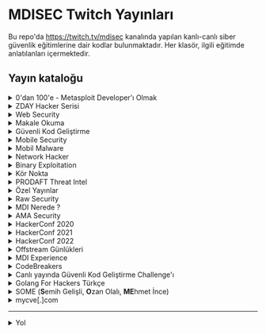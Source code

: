 
# MDISEC Twitch Yayınları

Bu repo'da https://twitch.tv/mdisec kanalında yapılan kanlı-canlı siber güvenlik eğitimlerine dair kodlar bulunmaktadır. Her klasör, ilgili eğitimde anlatılanları içermektedir.

## Yayın kataloğu

<details>
  <summary>0'dan 100'e - Metasploit Developer'ı Olmak</summary>

  1. 0x01 | İlk Yayın & Giriş
     * [https://www.twitch.tv/videos/586348522](https://www.twitch.tv/videos/586348522)
     * [https://www.youtube.com/watch?v=oKUzpaWxrfY](https://www.youtube.com/watch?v=oKUzpaWxrfY)
  2. 0x02 | Vulnerable Uygulama Yazıp, Auxiliary Modülü Geliştirmeye Giriş
     * [https://www.twitch.tv/videos/586761795](https://www.twitch.tv/videos/586761795) - [**Yayında yazılanlar**](docs/Metasploit_Gelistiricisi_Olmak/0x02_Aux_Modulu_Giris/)
     * [https://www.youtube.com/watch?v=STaFfB9SEtQ](https://www.youtube.com/watch?v=STaFfB9SEtQ)
  3. 0x03 | Bütünüyle Bir Auxiliary Modülü Geliştirme
     * [https://www.twitch.tv/videos/589457635](https://www.twitch.tv/videos/589457635) - [**Yayında yazılanlar**](docs/Metasploit_Gelistiricisi_Olmak/0x03_Aux_Modulu_Cred_Store/)
     * [https://www.youtube.com/watch?v=Llw3C-49yGI](https://www.youtube.com/watch?v=Llw3C-49yGI)
  4. 0x04 | Exploit Modülü Geliştirmeye Giriş
     * [https://www.twitch.tv/videos/593008248](https://www.twitch.tv/videos/593008248) - [**Yayında yazılanlar**](docs/Metasploit_Gelistiricisi_Olmak/0x04_Exploit_Modulu_VestaCP/)
     * [https://www.youtube.com/watch?v=azKgRvD5FM0](https://www.youtube.com/watch?v=azKgRvD5FM0)
  5. 0x05 | Shellcode Nedir? MSF Payload Üretim Mimarisine Giriş \w @egeblc
     * [https://www.twitch.tv/videos/604445231](https://www.twitch.tv/videos/604445231)
     * [https://www.youtube.com/watch?v=cy_1LTDjOcs](https://www.youtube.com/watch?v=cy_1LTDjOcs)
  6. 0x06 | Meterpreter nedir ve nasıl çalışır? \w @egeblc
     * [https://www.twitch.tv/videos/660338600](https://www.twitch.tv/videos/660338600)
     * [https://www.youtube.com/watch?v=XbfDIaHdy3s](https://www.youtube.com/watch?v=XbfDIaHdy3s)

</details>

<details>
  <summary>ZDAY Hacker Serisi</summary>

  1. 0x01 | 0day Vulnerability Research Dünyasına Giriş
     * [https://www.twitch.tv/videos/591402933](https://www.twitch.tv/videos/591402933)
     * [https://www.youtube.com/watch?v=S1GKkBGkf6Q](https://www.youtube.com/watch?v=S1GKkBGkf6Q)
  2. 0x02 | GravCMS Unauthenticated Arbitrary YAML Write/Update RCE 0day & MSF Development
     * [https://www.twitch.tv/videos/976640280](https://www.twitch.tv/videos/976640280)
     * [https://www.youtube.com/watch?v=sh49xqJIl2Q](https://www.youtube.com/watch?v=sh49xqJIl2Q)
  3. 0x03 | Schlix CMS Kaynak Kod Analizi ve 0day Zafiyet Araştırmacılığı
     * [https://www.twitch.tv/videos/1016922329](https://www.twitch.tv/videos/1016922329)
     * [https://www.youtube.com/watch?v=PfxPOMI8v9k](https://www.youtube.com/watch?v=PfxPOMI8v9k)
  4. 0x04 | Pardus 21 Linux Distro – Remote Code Execution 0day Güvenlik Açığı ve Analizi
     * [https://www.twitch.tv/videos/1147792457](https://www.twitch.tv/videos/1147792457)
     * [https://www.youtube.com/watch?v=ZTutAgjnBp4](https://www.youtube.com/watch?v=ZTutAgjnBp4)
  5. 0x05 | Pardus LiderAhenk 0day Zafiyeti – Tüm Pardus Bilgisayarlarınız BANA Ait ! (CVE-2021-3825)
     * [https://www.twitch.tv/videos/1157220423](https://www.twitch.tv/videos/1157220423)
     * [https://www.youtube.com/watch?v=CMHQwDgi8xY](https://www.youtube.com/watch?v=CMHQwDgi8xY)
  6. 0x06 | HAVELSAN Liman MYS 0day Remote Code Execution
     * [https://www.twitch.tv/videos/1161923638](https://www.twitch.tv/videos/1161923638)
     * [https://www.youtube.com/watch?v=1VDS6tP1G6I](https://www.youtube.com/watch?v=1VDS6tP1G6I)

</details>

<details>
  <summary>Web Security</summary>

  1. 0x01 | SQL Injection'ı Bütünüyle Anlamak
     * [https://www.twitch.tv/videos/595111162](https://www.twitch.tv/videos/595111162)
     * [https://www.youtube.com/watch?v=WtHnT73NaaQ](https://www.youtube.com/watch?v=WtHnT73NaaQ)
  2. 0x02 | IDOR Insecure Direct Object Reference Zafiyetleri Hakkında Her şey
     * [https://www.twitch.tv/videos/597782271](https://www.twitch.tv/videos/597782271)
     * [https://www.youtube.com/watch?v=TsJ2XPuGe1k](https://www.youtube.com/watch?v=TsJ2XPuGe1k)
  3. 0x03 | Session'ı ve CSRF Zafiyetini Anlamak. SameSite Cookie Önlemi E-ticareti Nasıl Yok Etti
     * [https://www.twitch.tv/videos/601669993](https://www.twitch.tv/videos/601669993)
     * [https://www.youtube.com/watch?v=CKHai0OW6BY](https://www.youtube.com/watch?v=CKHai0OW6BY)
  4. 0x04 | Bir Hacker'ın Gözünden Modern Web Nasıl Çalışır?
     * [https://www.twitch.tv/videos/615150454](https://www.twitch.tv/videos/615150454) - [**Yayın özeti belge**](docs/Web_Security_101/0x04_Bir_Hackerin_Gozunden_Web/README.md)
     * [https://www.youtube.com/watch?v=3AgDSw0I89A](https://www.youtube.com/watch?v=3AgDSw0I89A)
  5. 0x05 | HackerConf.Stream! Goygoy ve Akabinde Web Security Academy'e Dalış
     * [https://www.twitch.tv/videos/620066004](https://www.twitch.tv/videos/620066004)
     * [https://www.youtube.com/watch?v=iYPqOWJR1nY](https://www.youtube.com/watch?v=iYPqOWJR1nY)
  6. 0x06 | Siber Güvenlik Üzerine Goygoy ve Web Security Academy 2nd Edition
     * [https://www.twitch.tv/videos/622045050](https://www.twitch.tv/videos/622045050)
     * [https://www.youtube.com/watch?v=IfYyFMydLV4](https://www.youtube.com/watch?v=IfYyFMydLV4)
  7. 0x07 | XML external entity (XXE) Injection
     * [https://www.twitch.tv/videos/625002543](https://www.twitch.tv/videos/625002543)
     * [https://www.youtube.com/watch?v=-BPnSQou8yw](https://www.youtube.com/watch?v=-BPnSQou8yw)
  8. 0x08 | XSS Güvenlik Zafiyeti Hakkında Her Şey Part - 1
     * [https://www.twitch.tv/videos/631760884](https://www.twitch.tv/videos/631760884)
     * [https://www.youtube.com/watch?v=NFD3vZ-lIgI](https://www.youtube.com/watch?v=NFD3vZ-lIgI)
  9. 0x09 | XSS Güvenlik Zafiyeti Serüvenine Devam Part 2
     * [https://www.twitch.tv/videos/633696324](https://www.twitch.tv/videos/633696324)
     * [https://www.youtube.com/watch?v=xXbDhyKo9B8](https://www.youtube.com/watch?v=xXbDhyKo9B8)
  10. 0x0A | Web Security Academy'den Devam Ediyoruz
      * [https://www.twitch.tv/videos/647062163](https://www.twitch.tv/videos/647062163)
      * [https://www.youtube.com/watch?v=ebLgQiG7ACw](https://www.youtube.com/watch?v=ebLgQiG7ACw)
  11. 0x0B | Web Security Academy'de XSS Çözmeye Devam
      * [https://www.twitch.tv/videos/653702937](https://www.twitch.tv/videos/653702937)
      * [https://www.youtube.com/watch?v=Cy9qGc_A_Ic](https://www.youtube.com/watch?v=Cy9qGc_A_Ic)
  12. 0x0C | Deserialization Zafiyetlerini Anlamak
      * [https://www.twitch.tv/videos/667200179](https://www.twitch.tv/videos/667200179) - Episode 1
      * [https://www.twitch.tv/videos/667200155](https://www.twitch.tv/videos/667200155) - Episode 2
      * [https://www.youtube.com/watch?v=0Oj8FVDcpwU](https://www.youtube.com/watch?v=0Oj8FVDcpwU0) - Episode 1
      * [https://www.youtube.com/watch?v=wvNGCBDbENY](https://www.youtube.com/watch?v=wvNGCBDbENY) - Episode 2
  13. 0x0D | Deserialization Exploitation
      * [https://www.twitch.tv/videos/670847022](https://www.twitch.tv/videos/670847022)
      * [https://www.youtube.com/watch?v=kk43YwA6OFI](https://www.youtube.com/watch?v=kk43YwA6OFI)
  14. 0x0E | SSL Temelde Nedir ? HSTS
      * [https://www.twitch.tv/videos/727300811](https://www.twitch.tv/videos/727300811)
      * [https://www.youtube.com/watch?v=XlgG-Aw2nos](https://www.youtube.com/watch?v=XlgG-Aw2nos)
  15. 0x0F | OS Command Injection
      * [https://www.twitch.tv/videos/734409889](https://www.twitch.tv/videos/734409889)
      * [https://www.youtube.com/watch?v=Uk4imneVI30](https://www.youtube.com/watch?v=Uk4imneVI30)
  16. 0x10 | Information Disclosure
      * [https://www.twitch.tv/videos/736775441](https://www.twitch.tv/videos/736775441)
  17. 0x11 | Authentication
      * [https://www.twitch.tv/videos/743634792](https://www.twitch.tv/videos/743634792)
  18. 0x12 | CS253 Sınavına Giriyor MDISEC
      * [https://www.twitch.tv/videos/748045222](https://www.twitch.tv/videos/748045222)
      * [https://www.youtube.com/watch?v=6QaJ59AMkDg](https://www.youtube.com/watch?v=6QaJ59AMkDg)
  19. 0x13 | Host Header Manipulations
      * [https://www.twitch.tv/videos/761496821](https://www.twitch.tv/videos/761496821)
      * [https://www.youtube.com/watch?v=I6LZ6e5O-Ao](https://www.youtube.com/watch?v=I6LZ6e5O-Ao)
  20. 0x14 | Back back back tick ^^
      * [https://www.twitch.tv/videos/775545752](https://www.twitch.tv/videos/775545752)
      * [https://www.youtube.com/watch?v=NDPUSV802xY](https://www.youtube.com/watch?v=NDPUSV802xY)
  21. 0x15 | Yeni Burp Suite 2020.11 ve SSRF Giriş
      * [https://www.twitch.tv/videos/797189256](https://www.twitch.tv/videos/797189256)
      * [https://www.youtube.com/watch?v=5rbQaOepMls](https://www.youtube.com/watch?v=5rbQaOepMls)
  22. 0x16 | Server-Side Request Forgery Nedir?
      * [https://www.twitch.tv/videos/807479042](https://www.twitch.tv/videos/807479042)
      * [https://www.youtube.com/watch?v=2ONduwyqYUA](https://www.youtube.com/watch?v=2ONduwyqYUA)
  23. 0x17 | Server-Side Template Injection Giriş - 1
      * [https://www.twitch.tv/videos/815510114](https://www.twitch.tv/videos/815510114)
      * [https://www.youtube.com/watch?v=w-GbdWzss0g](https://www.youtube.com/watch?v=w-GbdWzss0g)
  24. 0x18 | Directory Traversal ../../etc/passwd
      * [https://www.twitch.tv/videos/839611874](https://www.twitch.tv/videos/839611874)
      * [https://www.youtube.com/watch?v=wNMyiqixL1g](https://www.youtube.com/watch?v=wNMyiqixL1g)
  25. 0x19 | Source-Code Review SonarSource #CodeChallenge 2020 !
      * [https://www.twitch.tv/videos/848618417](https://www.twitch.tv/videos/848618417)
      * [https://www.youtube.com/watch?v=V_ogHUIF8E0](https://www.youtube.com/watch?v=V_ogHUIF8E0)
  26. 0x1A | OAuth Zafiyetleri
      * [https://www.twitch.tv/videos/897024665](https://www.twitch.tv/videos/897024665)
      * [https://www.youtube.com/watch?v=R8K6e-oTmwo](https://www.youtube.com/watch?v=R8K6e-oTmwo)
  27. 0x1B | OAuth Zafiyetleri Reloaded
      * [https://www.twitch.tv/videos/899537119](https://www.twitch.tv/videos/899537119)
      * [https://www.youtube.com/watch?v=scs6PJ8qMuw](https://www.youtube.com/watch?v=scs6PJ8qMuw)
  28. 0x1C | Web Cache Nedir ? Web Cache Poisoning Zafiyeti
      * [https://www.twitch.tv/videos/924318160](https://www.twitch.tv/videos/924318160)
      * [https://www.youtube.com/watch?v=U5bx4ZXdmRI](https://www.youtube.com/watch?v=U5bx4ZXdmRI)
  29. 0x1D | Burp DOM Invader
      * [https://www.twitch.tv/videos/1086833157](https://www.twitch.tv/videos/1086833157)
      * [https://www.youtube.com/watch?v=s63LYfE0HRY](https://www.youtube.com/watch?v=s63LYfE0HRY)
  30. 0x1E | HTTP Request Smuggling ve HTTP/2 Downgrade Attack Zafiyeti
      * [https://www.twitch.tv/videos/1117429756](https://www.twitch.tv/videos/1117429756)
      * [https://www.youtube.com/watch?v=C20e0VYqY84](https://www.youtube.com/watch?v=C20e0VYqY84)
  31. 0x1F | File Upload Zafiyetleri ve Web Security Academy
      * [https://www.twitch.tv/videos/1226139712](https://www.twitch.tv/videos/1226139712)
      * [https://www.youtube.com/watch?v=-Ynsx0z-MsQ](https://www.youtube.com/watch?v=-Ynsx0z-MsQ)
  32. 0x20 | SonarSource 2021 - Güvenlik Zafiyeti Takvimi Challenge !
      * [https://www.twitch.tv/videos/1232694851](https://www.twitch.tv/videos/1232694851)
      * [https://www.youtube.com/watch?v=KoczwcJUagY](https://www.youtube.com/watch?v=KoczwcJUagY)
  33. 0x21 | PortSwigger Top 10 Web Hacking Techniques of 2021
      * [https://www.twitch.tv/videos/1267001924](https://www.twitch.tv/videos/1267001924)
      * [https://www.youtube.com/watch?v=rHxX5LB1--4](https://www.youtube.com/watch?v=rHxX5LB1--4)
  34. 0x22 | 2FA ve Brute-Force İlişkisi - Doğru yaklaşım nedir ?
      * [https://www.twitch.tv/videos/1463919915](https://www.twitch.tv/videos/1463919915)
      * [https://www.youtube.com/watch?v=B3tBYLcasss](https://www.youtube.com/watch?v=B3tBYLcasss)
  35. 0x23 | Parolalar Nasıl Saklanmalı 101 & Hash Cracking'e Dair Her şey
      * [https://www.twitch.tv/videos/1537659485](https://www.twitch.tv/videos/1537659485)
      * [https://www.youtube.com/watch?v=FbA9BKMuD4s](https://www.youtube.com/watch?v=FbA9BKMuD4s)
  36. 0x24 | GraphQL Hacking diye bir şey aslında YOK. Kan-ter-gözyaşı var :)
      * [https://www.youtube.com/watch?v=T-XMN_p5m4A](https://www.youtube.com/watch?v=T-XMN_p5m4A)
  37. 0x25 | Google CTF 2023 - Web Challenge UNDER-CONSTRUCTION
      * [https://www.twitch.tv/videos/1864268182](https://www.twitch.tv/videos/1864268182) Round 1
      * [Kanlı-Canlı CTF Challenge 0x01 | Google CTF 2023 "UNDER-CONSTRUCTION" Tek Part](https://www.youtube.com/watch?v=gYiygXH8A9M) Round 1
      * [https://www.twitch.tv/videos/1868972601](https://www.twitch.tv/videos/1868972601) Round 2
      * [Kanlı-Canlı CTF Challenge 0x02 | Google CTF 2023 "Veggie Soda" Bölüm-1](https://www.youtube.com/watch?v=PnHObblS1ts)
      * [Kanlı-Canlı CTF Challenge 0x02 | Google CTF 2023 "Veggie Soda" Bölüm-2](https://www.youtube.com/watch?v=abLd8SSYOLI)
      * [Kanlı-Canlı CTF Challenge 0x02 | Google CTF 2023 "Veggie Soda" Bölüm-3](https://www.youtube.com/watch?v=a51aE_qj9HE)
      * [Kanlı-Canlı CTF Challenge 0x02 | Google CTF 2023 "Veggie Soda" Bölüm-4](https://www.youtube.com/watch?v=ZIbSmXleBG4)
  38. 0x26 | Kanlı-Canlı API Security ve Hacking
      * [https://www.twitch.tv/videos/2000717193](https://www.twitch.tv/videos/2000717193)
      * [https://www.youtube.com/watch?v=JvAx_uTbdFk](https://www.youtube.com/watch?v=JvAx_uTbdFk)
  39. 0x27 | Yapay Zeka Kullanan Uygulamalara Yönelik Siber Saldırılar ve Prompt Injection
      * [Twitch - Uzun Versiyon](https://www.twitch.tv/videos/2087876569)
      * [https://www.twitch.tv/videos/2088494737](https://www.twitch.tv/videos/2088494737)
      * [https://www.youtube.com/watch?v=G_Wxkon354A](https://www.youtube.com/watch?v=G_Wxkon354A)
  40. 0x28 | Canlı yayında Güvenlik Zafiyeti (CVE) Analizi yaparken öğrencisine rastlayan MDISEC ?!
      * [https://www.twitch.tv/videos/2188463558](https://www.twitch.tv/videos/2188463558)
      * [https://www.youtube.com/watch?v=fAFFtc4UBf0](https://www.youtube.com/watch?v=fAFFtc4UBf0)
   
</details>

<details>
  <summary>Makale Okuma</summary>

   1. 0x01 | Apple'da Bulunan RCE Zafiyetinin Analizi
      * [https://www.twitch.tv/videos/877256473](https://www.twitch.tv/videos/877256473)
      * [https://www.youtube.com/watch?v=NDiliDHYE_0](https://www.youtube.com/watch?v=NDiliDHYE_0)
   2. 0x02 | CVE-2020-16875 RCE Microsoft Exchange Online Analizi
      * [https://www.twitch.tv/videos/883611601](https://www.twitch.tv/videos/883611601)
      * [https://www.youtube.com/watch?v=wG_9cgX-S3U](https://www.youtube.com/watch?v=wG_9cgX-S3U)
   3. 0x03 | Top 10 Web Hacking Techniques of 2020 Anketi Analizi
      * [https://www.youtube.com/watch?v=X66Chpua0So](https://www.youtube.com/watch?v=X66Chpua0So)
   4. 0x04 | Gitlab Arbitrary File Read Zafiyetinin Analizi
      * [https://www.twitch.tv/videos/887619016](https://www.twitch.tv/videos/887619016)
      * [https://www.youtube.com/watch?v=kipB68q-ZnE](https://www.youtube.com/watch?v=kipB68q-ZnE)
   5. 0x05 | Github Zincirleme SSRF'ler ile RCE Zafiyetinin Analizi
      * [https://www.twitch.tv/videos/890162930](https://www.twitch.tv/videos/890162930)
      * [https://www.youtube.com/watch?v=WgCZ90m6m9M](https://www.youtube.com/watch?v=WgCZ90m6m9M)
   6. 0x06 | pip,npm,gem install Riskleri... Typosquatting & Dependency Confusion Mevzusu
      * [https://www.twitch.tv/videos/908678053](https://www.twitch.tv/videos/908678053)
      * [https://www.youtube.com/watch?v=q5F3OUJu8c4](https://www.youtube.com/watch?v=q5F3OUJu8c4)
   7. 0x07 | VMware vCenter RCE (CVE-2021-21972) Analizi
      * [https://www.twitch.tv/videos/926867627](https://www.twitch.tv/videos/926867627)
      * [https://www.youtube.com/watch?v=mRrAcinvwvE](https://www.youtube.com/watch?v=mRrAcinvwvE)
   8. 0x08 | PHP Supply Chain Attack on Composer (CVE-2021-29472) Analizi
      * [https://www.twitch.tv/videos/1009803490](https://www.twitch.tv/videos/1009803490)
      * [https://www.youtube.com/watch?v=RjKVcYrtl5w](https://www.youtube.com/watch?v=RjKVcYrtl5w)
   9. 0x09 | 50 Milyon Dolarlık :) Atlassian Confluence Kritik Güvenlik Açığı (CVE-2021-26084) Analizi
      * [https://www.twitch.tv/videos/1136146894](https://www.twitch.tv/videos/1136146894)
      * [https://www.youtube.com/watch?v=8-W2d1GmwyU](https://www.youtube.com/watch?v=8-W2d1GmwyU)
  10. 0x0A | Derinlemesine :) Cloudflare Pages Remote Code Execution Analizi
      * [https://www.twitch.tv/videos/1478266986](https://www.twitch.tv/videos/1478266986)
      * [https://www.youtube.com/watch?v=QBxXL1ULIRQ](https://www.youtube.com/watch?v=QBxXL1ULIRQ)

</details>

<details>
  <summary>Güvenli Kod Geliştirme</summary>

  1. 0x01 | Recurity Labs Güvenli Kod Geliştirme Eğitimi - 1
      * [https://www.twitch.tv/videos/866034531](https://www.twitch.tv/videos/866034531)
      * [https://www.youtube.com/watch?v=sUHGPp8o5U4](https://www.youtube.com/watch?v=sUHGPp8o5U4)
  2. 0x02 | Recurity Labs Güvenli Kod Geliştirme Eğitimi - 2
      * [https://www.twitch.tv/videos/872127865](https://www.twitch.tv/videos/872127865)
      * [https://www.youtube.com/watch?v=VRgLcQIqAyk](https://www.youtube.com/watch?v=VRgLcQIqAyk)

</details>

<details>
  <summary>Mobile Security</summary>

  1. 0x01 | Mobile Security Android Temelleri /w Ahmet Bilal Can @0xabc0
     * [https://www.twitch.tv/videos/911365817](https://www.twitch.tv/videos/911365817)
     * [https://www.youtube.com/watch?v=LZUo09l441s](https://www.youtube.com/watch?v=LZUo09l441s)
  2. 0x02 | App Dev Serisi Part 2 /w Ahmet Bilal Can @0xabc0
     * [https://www.twitch.tv/videos/916823813](https://www.twitch.tv/videos/916823813)
     * [https://www.youtube.com/watch?v=GQ7bwUOmVqk](https://www.youtube.com/watch?v=GQ7bwUOmVqk)

</details>


<details>
  <summary>Mobil Malware</summary>

  1. 0x01 | BTC Stealer Zararlısı ile Mobil Malware Dünyasına Giriş /w Ahmet Bilal Can @0xabc0
     * [https://www.twitch.tv/videos/611273156](https://www.twitch.tv/videos/611273156)
  2. 0x02 | Mobil Zararlı Analizi Araç Gereçleri /w Ahmet Bilal Can @0xabc0
     * [https://www.twitch.tv/videos/673801071](https://www.twitch.tv/videos/673801071)

</details>

<details>
  <summary>Network Hacker</summary>

  1. 0x01 | Karanlığı Aydınlat /w Barkın Kılıç @Barknkilic
     * [https://www.twitch.tv/videos/638434083](https://www.twitch.tv/videos/638434083)
     * [https://www.youtube.com/watch?v=FRRk9swhkTo](https://www.youtube.com/watch?v=FRRk9swhkTo)
  2. 0x02 | Ağ Protokollerine Fısılda /w Barkın Kılıç @Barknkilic
     * [https://www.twitch.tv/videos/645094492](https://www.twitch.tv/videos/645094492)
     * [https://www.youtube.com/watch?v=bagwT2KO-gY](https://www.youtube.com/watch?v=bagwT2KO-gY)
  3. 0x03 | VLAN, ICMP ve MITM Saldırıları /w Barkın Kılıç @Barknkilic
     * [https://www.twitch.tv/videos/651833521](https://www.twitch.tv/videos/651833521)
     * [https://www.youtube.com/watch?v=jtVYkmNYDgU](https://www.youtube.com/watch?v=jtVYkmNYDgU)
  4. 0x04 | Yetkilerini Aş /w Barkın Kılıç @Barknkilic
     * [https://www.twitch.tv/videos/658410127](https://www.twitch.tv/videos/658410127)
  5. 0x05 | Windows ve Etki Alanı Dünyasına Giriş /w Barkın Kılıç @Barknkilic
     * [https://www.twitch.tv/videos/665179900](https://www.twitch.tv/videos/665179900)
  6. 0x06 | Kerberos Nedir Ne Değildir? /w Barkın Kılıç @Barknkilic
     * [https://www.twitch.tv/videos/671842462](https://www.twitch.tv/videos/671842462)
  7. 0x07 | Kerberos ve AD Atakları /w Barkın Kılıç @Barknkilic
     * [https://www.twitch.tv/videos/685522897](https://www.twitch.tv/videos/685522897)

</details>

<details>
  <summary>Binary Exploitation</summary>

  OSCE Hazırlık materyallerinin listelendiği repo: [osce-preparation](https://github.com/mdisec/osce-preparation).

  1. 0x01 | Plan ve program
     * [https://www.twitch.tv/videos/687589134](https://www.twitch.tv/videos/687589134)
  2. 0x02 | Practical Reverse Engineering Okumaya Devam
     * [https://www.twitch.tv/videos/692465518](https://www.twitch.tv/videos/692465518)
     * [https://www.youtube.com/watch?v=wbOuHloRkgk](https://www.youtube.com/watch?v=wbOuHloRkgk)
  3. 0x03 | Practical Reverse Engineering Devam Part 2
     * [https://www.twitch.tv/videos/695051786](https://www.twitch.tv/videos/695051786)
     * [https://www.youtube.com/watch?v=wRFneWtzmRk](https://www.youtube.com/watch?v=wRFneWtzmRk)
  4. 0x04 | Practical Reverse Engineering Devam Part 3
     * [https://www.twitch.tv/videos/695487222](https://www.twitch.tv/videos/695487222)
     * [https://www.youtube.com/watch?v=281WfO9Zg9w](https://www.youtube.com/watch?v=281WfO9Zg9w)
  5. 0x05 | Corelan.be Overflow 0x01
     * [https://www.twitch.tv/videos/698151945](https://www.twitch.tv/videos/698151945)
     * [https://www.youtube.com/watch?v=yAKUehUvNFs](https://www.youtube.com/watch?v=yAKUehUvNFs)
  6. 0x06 | Corelan.be Overflow 0x02
     * [https://www.twitch.tv/videos/699337296](https://www.twitch.tv/videos/699337296)
     * [https://www.youtube.com/watch?v=lmvq_8q8SyU](https://www.youtube.com/watch?v=lmvq_8q8SyU)
  7. 0x07 | Corelan.be Overflow 0x03
     * [https://www.twitch.tv/videos/700208675](https://www.twitch.tv/videos/700208675)
     * [https://www.youtube.com/watch?v=An2Q-kryt8s](https://www.youtube.com/watch?v=An2Q-kryt8s)
  8. 0x08 | Life of Portable Executable (PE) \w Ege Balcı
     * [https://www.twitch.tv/videos/701386652](https://www.twitch.tv/videos/701386652)
     * [https://www.youtube.com/watch?v=4pvJwtQVdg4](https://www.youtube.com/watch?v=4pvJwtQVdg4)
  9. 0x09 | Corelan.be Overflow 0x04 SEH Exploitation
     * [https://www.twitch.tv/videos/702391815](https://www.twitch.tv/videos/702391815)
     * [https://www.youtube.com/watch?v=D_deeN4Ksw8](https://www.youtube.com/watch?v=D_deeN4Ksw8)
  10. 0x0A | Corelan.be Overflow 0x05 SEH and Moaar!
      * [https://www.twitch.tv/videos/705249480](https://www.twitch.tv/videos/705249480) - Part 1
      * [https://www.twitch.tv/videos/705249666](https://www.twitch.tv/videos/705249666) - Part 2
      * [https://www.youtube.com/watch?v=ZCNv0hwd58c](https://www.youtube.com/watch?v=ZCNv0hwd58c) - Part 1
      * [https://www.youtube.com/watch?v=p9zXv32pNlc](https://www.youtube.com/watch?v=p9zXv32pNlc) - Part 2
  11. 0x0B | Corelan.be Overflow 0x06 SafeSEH Bypass
      * [https://www.twitch.tv/videos/706253983](https://www.twitch.tv/videos/706253983)
      * [https://www.youtube.com/watch?v=qwpFOrNmsSk](https://www.youtube.com/watch?v=qwpFOrNmsSk)
  12. 0x0C | Corelan.be Overflow 0x06 DEP Data Execution Prevention
      * [https://www.twitch.tv/videos/707115991](https://www.twitch.tv/videos/707115991)
      * [https://www.youtube.com/watch?v=zn3vyZ-JPkY](https://www.youtube.com/watch?v=zn3vyZ-JPkY)
  13. 0x0D | Corelan.be Overflow 0x06 DEP Bypass and ROP
      * [https://www.twitch.tv/videos/712079900](https://www.twitch.tv/videos/712079900)
  14. 0x0E | Corelan.be Overflow 0x10 Final
      * [https://www.twitch.tv/videos/713292141](https://www.twitch.tv/videos/713292141)
      * [https://www.youtube.com/watch?v=dh2sw2eQ34w](https://www.youtube.com/watch?v=dh2sw2eQ34w)
  15. 0x0F | Moaaar! Exploitation & ASLR
      * [https://www.twitch.tv/videos/715862488](https://www.twitch.tv/videos/715862488)
  16. 0x10 | Windows Shellcoding - 1
      * [https://www.twitch.tv/videos/729317036](https://www.twitch.tv/videos/729317036)
  17. Final | MDI OSCE Sınavı'na Girdi!
      * [https://www.twitch.tv/videos/784830991](https://www.twitch.tv/videos/784830991)

</details>

<details>
  <summary>Kör Nokta</summary>

  1. 0x01 | Çocuk istismari & pedomap.live projesi
     * [https://www.twitch.tv/videos/689566189](https://www.twitch.tv/videos/689566189)
     * [https://www.youtube.com/watch?v=47bDJOaxHY0](https://www.youtube.com/watch?v=47bDJOaxHY0)
  2. 0x02 | Kör Nokta S1E2 | Sahte Siteler
     * [https://www.twitch.tv/videos/708117886](https://www.twitch.tv/videos/708117886)
     * [https://www.youtube.com/watch?v=91CkhFN8qdw](https://www.youtube.com/watch?v=91CkhFN8qdw)
  3. 0x03 | Güvenli İletişim
     * [https://www.twitch.tv/videos/914097437](https://www.twitch.tv/videos/914097437)
     * [https://www.youtube.com/watch?v=ly_dhtuL5A8](https://www.youtube.com/watch?v=ly_dhtuL5A8)
  4. 0x04 | Bitcoin ve Kripto Para Alım Satım Platformları ve Siber Güvenlik
     * [https://www.twitch.tv/videos/1000342581](https://www.twitch.tv/videos/1000342581)
     * [https://www.youtube.com/watch?v=p1l8ZVv2NQo](https://www.youtube.com/watch?v=p1l8ZVv2NQo)
     
</details>

<details>
  <summary>PRODAFT Threat Intel</summary>

  1. 0x01 | Operation !SilverFish : Uluslararası Bir Siber Casusluk Operasyonu Perde Arkası
      * [https://www.twitch.tv/videos/961508374](https://www.twitch.tv/videos/961508374)
      * [https://www.youtube.com/watch?v=0fllYA9KqI8](https://www.youtube.com/watch?v=0fllYA9KqI8)
  2. 0x02 | PRODAFT Threat Intel: Conti Ransomware Group Analysis with Ege Balcı
     * [https://www.twitch.tv/videos/1220323746](https://www.twitch.tv/videos/1220323746)
     * [https://www.youtube.com/watch?v=HnUDdA6SHaU](https://www.youtube.com/watch?v=HnUDdA6SHaU)
  3. 0x03 | FBI, NCA ve EUROPOL ile ortaklaşa gerçekleştirilen LOCKBIT ve OpCronos Operasyonuna Dair Her Şey
     * [https://www.twitch.tv/videos/2087032226](https://www.twitch.tv/videos/2087032226)
     * [https://www.youtube.com/watch?v=G4WeE_1Djds](https://www.youtube.com/watch?v=G4WeE_1Djds)
     
</details>

<details>
  <summary>Özel Yayınlar</summary>

  1. 0x01 | HackerOne Yayını! Hacking ve BugBounty Hakkında Her Şey /w @utkusen & @umr4n6
     * [https://www.twitch.tv/videos/606367716](https://www.twitch.tv/videos/606367716)
     * [https://www.youtube.com/watch?v=GMi87PFsgd4](https://www.youtube.com/watch?v=GMi87PFsgd4)
  2. 0x02 | Kanlı-Canlı Blue Team'in Hayatı (splunk + sysmon + zeek + suricata) /w @caliskanfurkan_
     * [https://www.twitch.tv/videos/613223050](https://www.twitch.tv/videos/613223050)
  3. 0x03 | Pazar goygoy'u & Web Security Academy lab'ına kafa üstü dalış
     * [https://www.twitch.tv/videos/616972912](https://www.twitch.tv/videos/616972912)
  4. 0x04 | Siber Güvenlik Goygoyu ve akabinde Tabiki Teknik-Taktik-Kanlı-Canlı Eğitim /w Ayşe Bilge @abilgegunduz
     * [https://www.twitch.tv/videos/623873004](https://www.twitch.tv/videos/623873004)
  5. 0x05 | Siber güvenlik üzerine teknik-taktik muhabbet
     * [https://www.twitch.tv/videos/637419886](https://www.twitch.tv/videos/637419886)
  6. 0x06 | CTO ile siber güvenlik üzerine teknik-taktik sohbet /w Oğuzhan YILMAZ
     * [https://www.twitch.tv/videos/640273582](https://www.twitch.tv/videos/640273582)
  7. 0x07 | Siber güvenlik soru-cevap ve yeni streaming pc denemeleri
     * [https://www.twitch.tv/videos/645094322](https://www.twitch.tv/videos/645094322)
  8. 0x08 |  Özel Konuk | Seren Porsuk (@_statex) 
     * [https://www.twitch.tv/videos/723194260](https://www.twitch.tv/videos/723194260)
  9. 0x09 | Güvenlik Ürünlerinin Güvenliği ? since 2015
     * [https://www.twitch.tv/videos/903697575](https://www.twitch.tv/videos/903697575)
     * [https://www.youtube.com/watch?v=EpCcm1zgG-w](https://www.youtube.com/watch?v=EpCcm1zgG-w)
  10. 0x0A | Intigriti XSS Challenge Çözümü /w Buğra
      * [https://www.twitch.tv/videos/906139611](https://www.twitch.tv/videos/906139611)
      * [https://www.youtube.com/watch?v=uGypW1lSoQI](https://www.youtube.com/watch?v=uGypW1lSoQI)
  11. 0x0B | 10 ay boyunca her hafta siber güvenlik eğitimi vermek ? MDISEC kanalının hikayesi
      * [https://www.twitch.tv/videos/920318966](https://www.twitch.tv/videos/920318966)
      * [https://www.youtube.com/watch?v=1hkzHqtI6iY](https://www.youtube.com/watch?v=1hkzHqtI6iY)
  12. 0x0C | Yemeksepeti Vakası Üzerine Sohbet ve Daha Fazlası
      * [https://www.twitch.tv/videos/967405530](https://www.twitch.tv/videos/967405530)
      * [https://www.youtube.com/watch?v=UCfeAEodQd8](https://www.youtube.com/watch?v=UCfeAEodQd8)
  13. 0x0D | Schlix CMS'de Zafiyet Bulan @DevilsGrin ve SonarSource ile Statik Kaynak Kod Analizi
      * [https://www.twitch.tv/videos/1040350233](https://www.twitch.tv/videos/1040350233)
      * [https://www.youtube.com/watch?v=9QyLka4FpU4](https://www.youtube.com/watch?v=9QyLka4FpU4)
  14. 0x0E | Konuk: Kağan IŞILDAK | Offensive Approach to Online Sandboxes ! Any.run Ciğerini Söktük
      * [https://www.twitch.tv/videos/1047120796](https://www.twitch.tv/videos/1047120796)
      * [https://www.youtube.com/watch?v=pu0-Jvg4qQo](https://www.youtube.com/watch?v=pu0-Jvg4qQo)
  15. 0x0F | "SBK, sadece numara girerek istediği kişinin WhatsApp yazışmalarını görebiliyor" Mümkün mü ? EVET !
      * [https://www.twitch.tv/videos/1072783156](https://www.twitch.tv/videos/1072783156)
      * [https://www.youtube.com/watch?v=1h5Er4UE9-k](https://www.youtube.com/watch?v=1h5Er4UE9-k)
  16. 0x10 | Bu mesleğe neden aşığım ! Log4J Güvenlik Zafiyeti
      * [https://www.twitch.tv/videos/1232701035](https://www.twitch.tv/videos/1232701035)
      * [https://www.youtube.com/watch?v=qMnoV63PUbo](https://www.youtube.com/watch?v=qMnoV63PUbo)
  17. 0x11 | Özel Yayın : Selçuk Ermaya (@selcukermaya) ! Authentication ve Authorization Çevresinde Her Şey !
      * [https://www.twitch.tv/videos/1239004010](https://www.twitch.tv/videos/1239004010)
      * [https://www.youtube.com/watch?v=OMaTaLTF6_c](https://www.youtube.com/watch?v=OMaTaLTF6_c)
  18. 0x12 | kaan ile "Mock" Siber Güvenlik Stajyer Mülakatı
      * [https://www.twitch.tv/videos/1302297511](https://www.twitch.tv/videos/1302297511)
      * [https://www.youtube.com/watch?v=nt1-M0LMRw0](https://www.youtube.com/watch?v=nt1-M0LMRw0)
  19. 0x13 | Konuk: Ayşe Bilge (@abilgegunduz) - Modeling Scientist
      * [https://www.twitch.tv/videos/1421114175](https://www.twitch.tv/videos/1421114175)
      * [https://www.youtube.com/watch?v=FMo0Fpv_xOw](https://www.youtube.com/watch?v=FMo0Fpv_xOw)
  20. 0x14 | Konuk: Huseyin Babal (@huseyinbabal) - Güvenlik ve Yazılım Geliştiriciliği Üzerine Sohbet
      * [https://www.twitch.tv/videos/1431696547](https://www.twitch.tv/videos/1431696547)
      * [https://www.youtube.com/watch?v=SWpzr-_1KK8](https://www.youtube.com/watch?v=SWpzr-_1KK8)
  21. 0x15 | Sızma Testi & Siber Güvenlik Uzmanı "Mock" Mülakat - Buğra
      * [https://www.twitch.tv/videos/1466908924](https://www.twitch.tv/videos/1466908924)
      * [https://www.youtube.com/watch?v=rsaJr57yZZc](https://www.youtube.com/watch?v=rsaJr57yZZc)
  22. 0x16 | Google CTF 2022 Python Sandbox Escape Challenge | AST parser, decorator, dunder overriding & aklıma gelmeyen bir çok yöntem
      * [https://www.twitch.tv/videos/1542539293](https://www.twitch.tv/videos/1542539293)
      * [https://www.youtube.com/watch?v=R3EVzx4ml6I](https://www.youtube.com/watch?v=R3EVzx4ml6I)
  23. 0x17 | HELLOOOO Yine bir yayın klasiği ! Kanlı-Canlı hexacon.fr CTF'i Web Hacking sorusu çözümü | Part 1
      * [https://www.twitch.tv/videos/1583018517](https://www.twitch.tv/videos/1583018517)
      * [https://www.youtube.com/watch?v=sk6TSolrm8g](https://www.youtube.com/watch?v=sk6TSolrm8g)
  24. 0x18 | GraphQL hacking ! hexacon.fr CTF'i Web Hacking | Part 2
      * [https://www.twitch.tv/videos/1588502931](https://www.twitch.tv/videos/1588502931)
      * [https://www.youtube.com/watch?v=5RYZOeHG918](https://www.youtube.com/watch?v=5RYZOeHG918)
  25. 0x19 | Kanlı & canlı Hacking Yarışı. MDI 10 dakika içerisinde bölümü geçebildi mi ? Portswigger Challenge
      * [https://www.twitch.tv/videos/1653434294](https://www.twitch.tv/videos/1653434294)
      * [https://www.youtube.com/watch?v=ZIfqIoTvxHM](https://www.youtube.com/watch?v=ZIfqIoTvxHM)
  26. 0x1A | ChatGPT vs Hacker ! SonarSource Kaynak Kod Analizi ile Zafiyet Tespiti Challenge'ı | Part 1
      * [https://www.twitch.tv/videos/1677502153](https://www.twitch.tv/videos/1677502153)
      * [https://www.youtube.com/watch?v=Qp8sRedhE-4](https://www.youtube.com/watch?v=Qp8sRedhE-4)
  27. 0x1B | ChatGPT vs Hacker ! SonarSource Kaynak Kod Analizi ile Zafiyet Tespiti Challenge'ı | Part 2
      * [https://www.twitch.tv/videos/1694862889](https://www.twitch.tv/videos/1694862889)
      * [https://www.youtube.com/watch?v=qovwATaj5uk](https://www.youtube.com/watch?v=qovwATaj5uk)
  28. 0x1C | 2005'ten 2023 yılına. Benim davam.
      * [https://www.twitch.tv/videos/1716931487](https://www.twitch.tv/videos/1716931487)
      * [https://www.youtube.com/watch?v=jqQRGRQXQIc](https://www.youtube.com/watch?v=jqQRGRQXQIc)
  29. 0x1D | ChatGPT vs Hacker ! SonarSource Kaynak Kod Analizi ile Zafiyet Tespiti Challenge'ı | Part 3
      * [https://www.twitch.tv/videos/1709509186](https://www.twitch.tv/videos/1709509186)
      * [https://www.youtube.com/watch?v=FKP2RGHDauw](https://www.youtube.com/watch?v=FKP2RGHDauw)
  30. 0x1E | [<strong>Öğrencilere Özel</strong>] Siber Güvenlik uzmanlığının geleceği: Yapay Zeka çağında işsiz mi kalacağız ?
      * [https://www.twitch.tv/videos/2349683494](https://www.twitch.tv/videos/2349683494)
      * [https://www.youtube.com/watch?v=TTWipA60PKU](https://www.youtube.com/watch?v=TTWipA60PKU)
  

</details>

<details>
  <summary>Raw Security</summary>

  1. 0x01 | Raw Security Goygoy Bölüm 1 - Güvenlik Zafiyeti Araştırmacılığı & Security.txt
     * [https://www.youtube.com/watch?v=t58rKmUuYPo](https://www.youtube.com/watch?v=t58rKmUuYPo)
  2. 0x02 | Raw Security Sohbetleri - Microsoft Exchange, Blue Team'in Geleceği ve Utku Şen'in Yeni Şarkısı
     * [https://www.youtube.com/watch?v=IMQVopTsckQ](https://www.youtube.com/watch?v=IMQVopTsckQ)
  3. 0x03 | Raw Security Sohbetleri - Suç tanımında 'iyi niyet' devri ve Çocuk Koruma Vakfı Fundraising
     * [https://www.youtube.com/watch?v=nmveTFbHnjU](https://www.youtube.com/watch?v=nmveTFbHnjU)
  4. 0x04 | Raw Security Sohbetleri - Bisiklet ve XSS
     * [https://www.youtube.com/watch?v=z_CIl_wADeQ](https://www.youtube.com/watch?v=z_CIl_wADeQ)

</details>

<details>
  <summary>MDI Nerede ?</summary>

  1. 0x01 | MDI Nerede ? OSINT Eğitim serisine Giriş
      * [https://www.twitch.tv/videos/1495158734](https://www.twitch.tv/videos/1495158734)
      * [https://www.youtube.com/watch?v=1trCYwnBKpE](https://www.youtube.com/watch?v=1trCYwnBKpE)

</details>

<details>
  <summary>AMA Security</summary>

  1. 0x01 | Auth tokenı nerede tutuyorsunuz? Cookiede mi? Eğer öyleyse nasıl security sağlıyorsunuz? Secure cookie yeterli mi?
      * [https://www.twitch.tv/videos/1499081694](https://www.twitch.tv/videos/1499081694)
      * [https://www.youtube.com/watch?v=2P0ReKJY7GE](https://www.youtube.com/watch?v=2P0ReKJY7GE)

</details>

<details>
  <summary>HackerConf 2020</summary>

  1. [EN] Opening & Keynote by Chloé Messdaghi @ChloeMessdaghi
     * [https://www.twitch.tv/videos/630401704](https://www.twitch.tv/videos/630401704)
     * [https://www.youtube.com/watch?v=MZGuYMxyhQ8](https://www.youtube.com/watch?v=MZGuYMxyhQ8)
  2. [TR] Bir Red Team Serüveni by Barkın Kılıç @Barknkilic
     * [https://www.twitch.tv/videos/630401702](https://www.twitch.tv/videos/630401702)
     * [https://www.youtube.com/watch?v=765F9C5YlKU](https://www.youtube.com/watch?v=765F9C5YlKU)
  3. [EN] Deep Dive into Binary Genetics: Detecting code re-use by CFG analysis by Usama Saqib
     * [https://www.twitch.tv/videos/630401703](https://www.twitch.tv/videos/630401703)
     * [https://www.youtube.com/watch?v=C3fB4X1Vezg](https://www.youtube.com/watch?v=C3fB4X1Vezg)
  4. [TR] Hacking Android Games For Fun & Profit by Ahmet Bilal Can @0xabc0
     * [https://www.twitch.tv/videos/630425611](https://www.twitch.tv/videos/630425611)
     * [https://www.youtube.com/watch?v=ixRcso3W5EA](https://www.youtube.com/watch?v=ixRcso3W5EA)
  5. [TR] JUST CHATTING' WITH SPONSORS
     * [https://www.twitch.tv/videos/630425609](https://www.twitch.tv/videos/630425609)
     * [https://www.youtube.com/watch?v=vw4cLiwPTMg](https://www.youtube.com/watch?v=vw4cLiwPTMg)
  6. [TR] Halka Açık Ekran Görüntülerinde "Image Processing" ile Hassas Veri Arama ("ShotLooter") by Utku Şen @utkusen
     * [https://www.twitch.tv/videos/630425607](https://www.twitch.tv/videos/630425607)
     * [https://www.youtube.com/watch?v=KtECdl_mPvY](https://www.youtube.com/watch?v=KtECdl_mPvY)
  7. [EN] Windows Firewall is Enabled By Default: Exploiting Microsoft Protocols by Hossam Mohamed @_wazehell
     * [https://www.twitch.tv/videos/630425608](https://www.twitch.tv/videos/630425608)
     * [https://www.youtube.com/watch?v=u07WM3lEceA](https://www.youtube.com/watch?v=u07WM3lEceA)
  8. [TR] Siber Puzzle Tehdit Avı: Bir APT Saldırısının Analizi by Alparslan Akyıldız
     * [https://www.twitch.tv/videos/630425612](https://www.twitch.tv/videos/630425612)
     * [https://www.youtube.com/watch?v=2D3f8f0Y9lg](https://www.youtube.com/watch?v=2D3f8f0Y9lg)
  9. [TR] Kapanış with Perfect Trio Can Yıldızlı & Koryak Uzan ve MDISEC
     * [https://www.twitch.tv/videos/630425610](https://www.twitch.tv/videos/630425610)
     * [https://www.youtube.com/watch?v=EybV9yjISUg](https://www.youtube.com/watch?v=EybV9yjISUg)
     
</details>



<details>
  <summary>HackerConf 2021</summary>

  1. [TR] Saldırganı Yakalamak - Gökhan Yüceler
     * [https://www.twitch.tv/videos/912324278](https://www.twitch.tv/videos/912324278)
     * [https://www.youtube.com/watch?v=2Vo_f1KkhJY](https://www.youtube.com/watch?v=2Vo_f1KkhJY)
  2. [EN] Just wait and I will tell you why Powershell is still great - Hassam Mohamed
     * [https://www.twitch.tv/videos/912329566](https://www.twitch.tv/videos/912329566)
     * [https://www.youtube.com/watch?v=ULwt0uNvoJo](https://www.youtube.com/watch?v=ULwt0uNvoJo)
  3. [TR] Pandemi Döneminde Online Sınavlarda Nasıl AA Alınır ? - Batuhan & Meryem
     * [https://www.twitch.tv/videos/912331853](https://www.twitch.tv/videos/912331853)
     * [https://www.youtube.com/watch?v=VucqK2zcMu8](https://www.youtube.com/watch?v=VucqK2zcMu8)
  4. [TR] Exploiting ArcSight Logger - Chingiz Safarli
     * [https://www.twitch.tv/videos/912332820](https://www.twitch.tv/videos/912332820)
     * [https://www.youtube.com/watch?v=-BOq8TvHDBw](https://www.youtube.com/watch?v=-BOq8TvHDBw)
  5. [TR] JUST CHATTING' WITH SPONSORS
     * [https://www.twitch.tv/videos/912334162](https://www.twitch.tv/videos/912334162)
     * [https://www.youtube.com/watch?v=7ZkVUuooomw](https://www.youtube.com/watch?v=7ZkVUuooomw)
  6. [TR] EgeBalcı - PTI Team: No Worries We Will Find You
     * [https://www.twitch.tv/videos/912335555](https://www.twitch.tv/videos/912335555)
     * [https://www.youtube.com/watch?v=Fxgzrcwljtg](https://www.youtube.com/watch?v=Fxgzrcwljtg)
  7. [TR] Farklı Dillerde İstismar Etme: Komut Çalıştırma - Selim Enes Karaduman
     * [https://www.twitch.tv/videos/912337972](https://www.twitch.tv/videos/912337972)
     * [https://www.youtube.com/watch?v=KvRmC6LUeec](https://www.youtube.com/watch?v=KvRmC6LUeec)
  8. [TR] 0TL ile İstanbul'u Gezmek ! - Ahmet Bilal Can @0xabc0
     * [https://www.twitch.tv/videos/912339390](https://www.twitch.tv/videos/912339390)
     * [https://www.youtube.com/watch?v=9UOmUMqN940](https://www.youtube.com/watch?v=9UOmUMqN940)
  9. [EN] What is BlackArch ? @noptrix
     * [https://www.twitch.tv/videos/912340483](https://www.twitch.tv/videos/912340483)
     * [https://www.youtube.com/watch?v=SQa_FxqOx4U](https://www.youtube.com/watch?v=SQa_FxqOx4U)
     
</details>



<details>
  <summary>HackerConf 2022</summary>

  1. [TR] Unknown Effect: Hacking hundreds of environments using misconfigured placeholders - Ozan Olalı
     * [https://www.twitch.tv/videos/1439117330](https://www.twitch.tv/videos/1439117330)
     * [https://www.youtube.com/watch?v=4IX6gvDe2D0](https://www.youtube.com/watch?v=4IX6gvDe2D0)
  2. [TR] Zafiyet Dediğin Kodlarda - Nur Yeşilyurt Gücü
     * [https://www.twitch.tv/videos/1439120970](https://www.twitch.tv/videos/1439120970)
     * [https://www.youtube.com/watch?v=1Y7MFPGmhJQ](https://www.youtube.com/watch?v=1Y7MFPGmhJQ)
  3. [TR] Siber Güvenlik ve İçerik Üreticisinden Havadisler - Utku Şen
     * [https://www.twitch.tv/videos/1439121408](https://www.twitch.tv/videos/1439121408)
     * [https://www.youtube.com/watch?v=OGOfemeyG4I](https://www.youtube.com/watch?v=OGOfemeyG4I)
  4. [TR] 'JUST CHATTING' WITH SPONSORS
     * [https://www.twitch.tv/videos/1439122231](https://www.twitch.tv/videos/1439122231)
     * [https://www.youtube.com/watch?v=x8GD6PRNsMM](https://www.youtube.com/watch?v=x8GD6PRNsMM)
  5. [TR] Reverse Engineering EVM Bytecode in 20 mins - Canberk Bolat
     * [https://www.twitch.tv/videos/1439122661](https://www.twitch.tv/videos/1439122661)
     * [https://www.youtube.com/watch?v=3JdSJsQdwbw](https://www.youtube.com/watch?v=3JdSJsQdwbw)
  6. [TR] PTI Stories 0x02: VoIP Dialer - Ege Balcı
     * [https://www.twitch.tv/videos/1439123901](https://www.twitch.tv/videos/1439123901)
     * [https://www.youtube.com/watch?v=b0MiklpQvDM](https://www.youtube.com/watch?v=b0MiklpQvDM)
  7. [TR] SGX'teki hayalet - İrem
     * [https://www.twitch.tv/videos/1439123372](https://www.twitch.tv/videos/1439123372)
     * [https://www.youtube.com/watch?v=G_4UZXoS1pw](https://www.youtube.com/watch?v=G_4UZXoS1pw)
  8. [TR] Women in Cyber Açık Mikrofonu - Ece, Umran, İlkay, Nur
     * [https://www.twitch.tv/videos/1434478524](https://www.twitch.tv/videos/1434478524)
     * [https://www.youtube.com/watch?v=UknK5pPj6-c](https://www.youtube.com/watch?v=UknK5pPj6-c)
     
</details>
  
<details>
  <summary>Offstream Günlükleri</summary>

  1. CVE-2023-50164: Apache Struts Dosya Yükleme Zafiyeti Nedir ?
     * [https://www.youtube.com/watch?v=LXLt-DSgonE](https://www.youtube.com/watch?v=LXLt-DSgonE)
  2. The 'PHP Hack': BCrypt Hash Güvenlik Zafiyetinin Teknik Taktik Analizi [CVE-2023-0567]
     * [https://www.youtube.com/watch?v=8XzyXRZ157Y](https://www.youtube.com/watch?v=8XzyXRZ157Y)
  3. SQL Injection Gerçekte Nasıl Engelleniyor ? ORM kullanmak her zaman güvenli mi ?
     * [https://www.youtube.com/watch?v=x3He68p6b1E](https://www.youtube.com/watch?v=x3He68p6b1E)
  4. Versiyon Kontrol Sistemleri (Gitlab) Nasıl Hacklenir ? CVE-2023-23946 Git Zafiyeti Detaylı Analizi
     * [https://www.youtube.com/watch?v=i7Hlrcf7BHc](https://www.youtube.com/watch?v=i7Hlrcf7BHc)
  5. Yapay Zeka Servislerinde Güvenlik Açıkları Var Mı ? PyTorch Zafiyeti Detaylı Analizi CVE-2023-43654
     * [https://www.youtube.com/watch?v=IPrRccHlgLM](https://www.youtube.com/watch?v=IPrRccHlgLM)
  6. Sizce bu kod güvenli mi ? Harika bir Express.JS Password Reset Zafiyeti Challenge'ına denk geldim.
     * [https://www.youtube.com/watch?v=pdhIX-vOTgw](https://www.youtube.com/watch?v=pdhIX-vOTgw)
  7. Regex Güvenlik Açığı Nasıl Oluşur ? NFA ve DFA automata'nın önemi ! Django CVE-2024-27351 Zafiyeti
     * [https://www.youtube.com/watch?v=hPdcpiRhoy4](https://www.youtube.com/watch?v=hPdcpiRhoy4)
  8. Siber Güvenlik alanında kendini nasıl geliştirebilirsin. Vulnerability Researcher'ın Sabah Rutini !
     * [https://www.youtube.com/watch?v=60Z0k1Osxnc](https://www.youtube.com/watch?v=60Z0k1Osxnc)
  9. Kritik bir açık buldun ? Peki ya sonra. CVD (Coordinated Vuln Disclosure) Dünyasına Dair Gerçekler !
     * [https://www.youtube.com/watch?v=VlDFkDJSjZg](https://www.youtube.com/watch?v=VlDFkDJSjZg)
 10. MDI'ın Mutfağından! 2024 yılından bir Remote Code Execution Zafiyeti Analizi ve 2025 Yılı Duyuruları
     * [https://www.youtube.com/watch?v=-v428cGlMjE](https://www.youtube.com/watch?v=-v428cGlMjE)
  
</details>

<details>
  <summary>MDI Experience</summary>
  
  1. Özgür Alp ile Bug Bounty ve API Security Üzerine
     * [https://www.youtube.com/watch?v=AR8SrnT_OG8](https://www.youtube.com/watch?v=AR8SrnT_OG8)
     * [https://www.twitch.tv/videos/1725427494](https://www.twitch.tv/videos/1725427494)
  2. Ayşe AKTAĞ | Siber Güvenlik'te Kariyer
     * [https://www.youtube.com/watch?v=AjhmFX52OzQ](https://www.youtube.com/watch?v=AjhmFX52OzQ)
  3. Semih Gelişli Kimdir ? Siber Güvenlik Üzerine Sohbet
     * [https://www.youtube.com/watch?v=sRWAuN8MqJM](https://www.youtube.com/watch?v=sRWAuN8MqJM)
     * [https://www.twitch.tv/videos/2102209356](https://www.twitch.tv/videos/2102209356)
  4. Kağan Işıldak Konuk. Threat Zone Malware Analizi Platformu
     * [https://www.youtube.com/watch?v=PWM4R11Wxho](https://www.youtube.com/watch?v=PWM4R11Wxho)
</details>

<details>
  <summary>CodeBreakers</summary> 
  
  From Dev to Hacker with [usirin](https://www.twitter.com/usirin)
  
  1. Javascript'e Bir de Hacker Gözünden Bakmak
     * [https://www.youtube.com/watch?v=ZQQobajgv2U](https://www.youtube.com/watch?v=ZQQobajgv2U)
  2. Deep Merge & Prototype Pollution Nedir ?
     * [https://www.youtube.com/watch?v=u2ENVOSlyTU](https://www.youtube.com/watch?v=u2ENVOSlyTU)
  3. @usirin Neler Öğrendi ? Genel Değerlendirme
     * [https://www.youtube.com/watch?v=6ikWMx3lz98](https://www.youtube.com/watch?v=6ikWMx3lz98)
  4. Javascript Dünyasında Backdoor \w @usirin
     * [https://www.youtube.com/watch?v=5Ggl6vz4PV4](https://www.youtube.com/watch?v=5Ggl6vz4PV4)
  5. JavaScript En Güzel Hedeflerden \w @usirin
     * [https://www.youtube.com/watch?v=g44Y40SBASM](https://www.youtube.com/watch?v=g44Y40SBASM)
    
  Yayınların tam hali
  * Part - 1 [https://www.twitch.tv/videos/2096493610](https://www.twitch.tv/videos/2096493610)
  * Part - 2 [https://www.twitch.tv/videos/2116227485](https://www.twitch.tv/videos/2116227485)
</details>

<details>
  <summary>Canlı yayında Güvenli Kod Geliştirme Challenge'ı</summary>

  Site adresi: https://www.secdim.com

  1. XSS, Path Traversal ve SSRF
     * [https://www.youtube.com/watch?v=hrj1_-RJpn0](https://www.youtube.com/watch?v=hrj1_-RJpn0)
  2. Command Injection ve Python
     * [https://www.youtube.com/watch?v=68d-HSkz0Zg](https://www.youtube.com/watch?v=68d-HSkz0Zg)
</details>

<details>
  <summary>Golang For Hackers Türkçe</summary>

  Github reposu: [https://github.com/mdisec/golang-for-hackers-turkish-edition](https://github.com/mdisec/golang-for-hackers-turkish-edition)
  
  1. 0x01 | Golang For Hackers - Hellooooooo !
     * [https://www.youtube.com/watch?v=jR683fqYVOo](https://www.youtube.com/watch?v=jR683fqYVOo)
     * [https://www.twitch.tv/videos/1143860097](https://www.twitch.tv/videos/1143860097)
     * [0x01 Lecture Notes](lecturenotes/0x01.md)
  2. 0x02 | Golang For Hackers - Show Must "Go" on !
     * [https://www.youtube.com/watch?v=pd1KdCinFA4](https://www.youtube.com/watch?v=pd1KdCinFA4)
     * [https://www.twitch.tv/videos/1150652332](https://www.twitch.tv/videos/1150652332)
     * [0x02 Lecture Notes](lecturenotes/0x02.md)
</details>

<details>
  <summary>SOME (<strong>S</strong>emih Gelişli, <strong>O</strong>zan Olalı, <strong>ME</strong>hmet İnce)</summary>
  
  1. SOME Bölüm 1 - Merhaba Dünya / Semih Gelişli, Ozan Olalı ve Mehmet İnce
     * [https://www.twitch.tv/videos/2300992063](https://www.twitch.tv/videos/2300992063)
     * [https://www.youtube.com/watch?v=LqB7gatEMQs](https://www.youtube.com/watch?v=LqB7gatEMQs)
     <details>
       <summary>Konular</summary>
       
        - Ozan ve mycompany[.]org hikayesinin devamı.
           - (mycompany[.]org'un hikayesi: [https://www.youtube.com/watch?v=4IX6gvDe2D0](https://www.youtube.com/watch?v=4IX6gvDe2D0))
        - Global etkinliklerde konuşmacı olmak ?
        - Siber güvenlik 20 yıldır aslında aynı! Örnek: "AI Modellerinin Getirdiği Risk ?!"
        - Yapay Zeka tüm dünyayı değiştirdi tamam! ama şahsi olarak günlük iş hayatınızda neyi değiştirdi ?
        - Third party kütüphaneler üzerinden yapılan saldırılar ve güvenlik nasıl sağlanır ?
        - Ofansif Güvenlik alanındaki open-source araç sayısı neden çok daha fazla ?
     </details>
</details>

<details>
  <summary>mycve[.]com</summary>
   
  1. 0x01 | mycve[.]com Projesine Giriş Merhaba Dünya
     * [https://www.youtube.com/watch?v=_jzq7SEBBYM](https://www.youtube.com/watch?v=_jzq7SEBBYM)
  2. 0x02 | mycve[.]com HTML Yapısı Sonrası Renk Paleti Belirlemesi
     * [https://www.youtube.com/watch?v=se8QFGtxtZk](https://www.youtube.com/watch?v=se8QFGtxtZk)
  3. 0x03 | mycve[.]com Cookiecutter Django + WSL2 Windows + Docker Ortamının Hazırlığı
     * [https://www.youtube.com/watch?v=-dIE50IQAlM](https://www.youtube.com/watch?v=-dIE50IQAlM)
</details>

---

<details>
  <summary>Yol</summary>
  
  * Niyazi Koyuncu - Yol 2016©
    
    [![Watch the video](https://img.youtube.com/vi/OR2Xj1VzLm4/maxresdefault.jpg)](https://youtu.be/OR2Xj1VzLm4)
</details>
